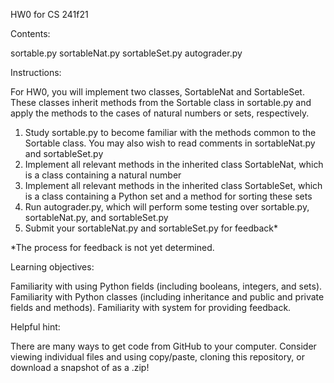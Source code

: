 HW0 for CS 241f21

Contents:

sortable.py
sortableNat.py
sortableSet.py
autograder.py

Instructions:

For HW0, you will implement two classes, SortableNat and SortableSet.
These classes inherit methods from the Sortable class in sortable.py and apply the methods to the cases of natural numbers or sets, respectively.

1. Study sortable.py to become familiar with the methods common to the Sortable class. You may also wish to read comments in sortableNat.py and sortableSet.py
2. Implement all relevant methods in the inherited class SortableNat, which is a class containing a natural number
3. Implement all relevant methods in the inherited class SortableSet, which is a class containing a Python set and a method for sorting these sets
4. Run autograder.py, which will perform some testing over sortable.py, sortableNat.py, and sortableSet.py
5. Submit your sortableNat.py and sortableSet.py for feedback*

*The process for feedback is not yet determined.

Learning objectives:

Familiarity with using Python fields (including booleans, integers, and sets).
Familiarity with Python classes (including inheritance and public and private fields and methods).
Familiarity with system for providing feedback.

Helpful hint:

There are many ways to get code from GitHub to your computer. Consider viewing individual files and using copy/paste, cloning this repository, or download a snapshot of as a .zip!
